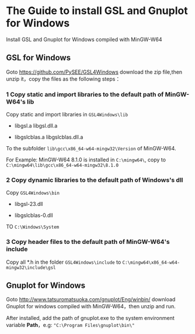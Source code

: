 
# The Guide to install GSL and Gnuplot for Windows

Install GSL and Gnuplot for Windows compiled with MinGW-W64

## GSL for Windows

Goto https://github.com/PySEE/GSL4Windows download the zip file,then unzip it，copy the files as the following steps：

### 1 Copy static and import libraries to the default path of MinGW-W64's lib

Copy static and import libraries in  `GSL4Windows\lib`

* libgsl.a libgsl.dll.a 

* libgslcblas.a libgslcblas.dll.a

To the subfolder `lib\gcc\x86_64-w64-mingw32\Version` of  MinGW-W64.

For Example: MinGW-W64 8.1.0 is installed in `C:\mingw64\`, copy to `C:\mingw64\lib\gcc\x86_64-w64-mingw32\8.1.0`

### 2 Copy dynamic libraries to the default path of Windows's dll

Copy `GSL4Windows\bin` 

* libgsl-23.dll

* libgslcblas-0.dll

TO `C:\Windows\System`

### 3 Copy header files to the default path of MinGW-W64's include

Copy all *.h in the folder `GSL4Windows\include` to `C:\mingw64\x86_64-w64-mingw32\include\gsl`

## Gnuplot for Windows

Goto http://www.tatsuromatsuoka.com/gnuplot/Eng/winbin/ download Gnuplot for windows compiled with MinGW-W64，then unzip and run.
 
After installed, add the path of gnuplot.exe to the system environment variable **Path**，e.g: `"C:\Program Files\gnuplot\bin\"`

 